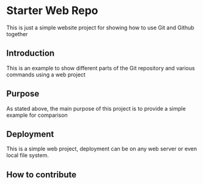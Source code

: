 # Starter Web Repo

This is just a simple website project for showing how to use Git and Github together 

## Introduction

This is an example to show different parts of the Git repository and various commands using a web project

## Purpose

As stated above, the main purpose of this project is to provide a simple example for comparison

## Deployment 

This is a simple web project, deployment can be on any web server or even local file system.


## How to contribute